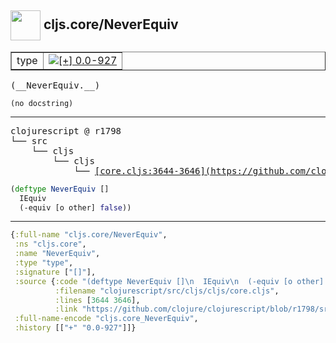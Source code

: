 ## <img width="48px" valign="middle" src="http://i.imgur.com/Hi20huC.png"> cljs.core/NeverEquiv

 <table border="1">
<tr>
<td>type</td>
<td><a href="https://github.com/cljsinfo/api-refs/tree/0.0-927"><img valign="middle" alt="[+] 0.0-927" src="https://img.shields.io/badge/+-0.0--927-lightgrey.svg"></a> </td>
</tr>
</table>

 <samp>
(__NeverEquiv.__)<br>
</samp>

```
(no docstring)
```

---

 <pre>
clojurescript @ r1798
└── src
    └── cljs
        └── cljs
            └── <ins>[core.cljs:3644-3646](https://github.com/clojure/clojurescript/blob/r1798/src/cljs/cljs/core.cljs#L3644-L3646)</ins>
</pre>

```clj
(deftype NeverEquiv []
  IEquiv
  (-equiv [o other] false))
```


---

```clj
{:full-name "cljs.core/NeverEquiv",
 :ns "cljs.core",
 :name "NeverEquiv",
 :type "type",
 :signature ["[]"],
 :source {:code "(deftype NeverEquiv []\n  IEquiv\n  (-equiv [o other] false))",
          :filename "clojurescript/src/cljs/cljs/core.cljs",
          :lines [3644 3646],
          :link "https://github.com/clojure/clojurescript/blob/r1798/src/cljs/cljs/core.cljs#L3644-L3646"},
 :full-name-encode "cljs.core_NeverEquiv",
 :history [["+" "0.0-927"]]}

```
